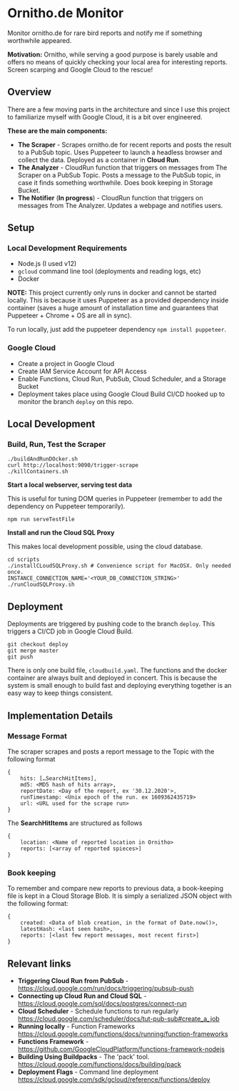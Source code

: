# Ornitho.de Monitor
Monitor ornitho.de for rare bird reports and notify me if something worthwhile appeared. 

**Motivation:** Ornitho, while serving a good purpose is barely usable and offers no means of quickly checking your local area for interesting reports. Screen scarping and Google Cloud to the rescue!

## Overview

There are a few moving parts in the architecture and since I use this project to familiarize myself with Google Cloud, it is a bit over engineered.

__These are the main components:__

- **The Scraper** - Scrapes ornitho.de for recent reports and posts the result to a PubSub topic. Uses Puppeteer to launch a headless browser and collect the data. Deployed as a container in __Cloud Run__.
- **The Analyzer** - CloudRun function that triggers on messages from The Scraper on a PubSub Topic. Posts a message to the PubSub topic, in case it finds something worthwhile. Does book keeping in Storage Bucket. 
- **The Notifier** (**In progress**) - CloudRun function that triggers on messages from The Analyzer. Updates a webpage and notifies users.

## Setup

### Local Development Requirements

- Node.js (I used v12)
- ```gcloud``` command line tool (deployments and reading logs, etc)
- Docker

__NOTE:__
This project currently only runs in docker and cannot be started locally. This is because it uses Puppeteer as a provided 
dependency inside container (saves a huge amount of installation time and guarantees that Puppeteer + Chrome + OS are all 
in sync).

To run locally, just add the puppeteer dependency ```npm install puppeteer```.

### Google Cloud

- Create a project in Google Cloud
- Create IAM Service Account for API Access
- Enable Functions, Cloud Run, PubSub, Cloud Scheduler, and a Storage Bucket
- Deployment takes place using Google Cloud Build CI/CD hooked up to monitor the branch ```deploy``` on this repo.

## Local Development

### Build, Run, Test the Scraper

    ./buildAndRunDOcker.sh
    curl http://localhost:9090/trigger-scrape
    ./killContainers.sh

__Start a local webserver, serving test data__

This is useful for tuning DOM queries in Puppeteer (remember to add the dependency on Puppeteer temporarily).

    npm run serveTestFile

__Install and run the Cloud SQL Proxy__

This makes local development possible, using the cloud database.

    cd scripts
    ./installCLoudSQLProxy.sh # Convenience script for MacOSX. Only needed once.
    INSTANCE_CONNECTION_NAME='<YOUR_DB_CONNECTION_STRING>' ./runCloudSQLProxy.sh

## Deployment

Deployments are triggered by pushing code to the branch ```deploy```. This triggers a CI/CD job in Google Cloud Build.

    git checkout deploy
    git merge master
    git push

There is only one build file, ```cloudbuild.yaml```. The functions and the docker container are always built and deployed in concert. 
This is because the system is small enough to build fast and deploying everything together is an easy way to keep things 
consistent.

## Implementation Details

### Message Format

The scraper scrapes and posts a report message to the Topic with the following format

    { 
        hits: […SearchHitItems], 
        md5: <MD5 hash of hits array>, 
        reportDate: <Day of the report, ex '30.12.2020'>, 
        runTimestamp: <Unix epoch of the run. ex 1609362435719> 
        url: <URL used for the scrape run>
    }

The __SearchHitItems__ are structured as follows

    {
        location: <Name of reported location in Ornitho>
        reports: [<array of reported spieces>]
    }

### Book keeping

To remember and compare new reports to previous data, a book-keeping file is kept in a Cloud Storage Blob.
It is simply a serialized JSON object with the following format:

    {
        created: <Data of blob creation, in the format of Date.now()>,
        latestHash: <last seen hash>,
        reports: [<last few report messages, most recent first>]
    }
        

## Relevant links

- __Triggering Cloud Run from PubSub__ - https://cloud.google.com/run/docs/triggering/pubsub-push
- __Connecting up Cloud Run and Cloud SQL__ - https://cloud.google.com/sql/docs/postgres/connect-run
- __Cloud Scheduler__ - Schedule functions to run regularly https://cloud.google.com/scheduler/docs/tut-pub-sub#create_a_job
- __Running locally__ - Function Frameworks https://cloud.google.com/functions/docs/running/function-frameworks
- __Functions Framework__ - https://github.com/GoogleCloudPlatform/functions-framework-nodejs
- __Building Using Buildpacks__ - The 'pack' tool. https://cloud.google.com/functions/docs/building/pack
- __Deployment Flags__ - Command line deployment https://cloud.google.com/sdk/gcloud/reference/functions/deploy
